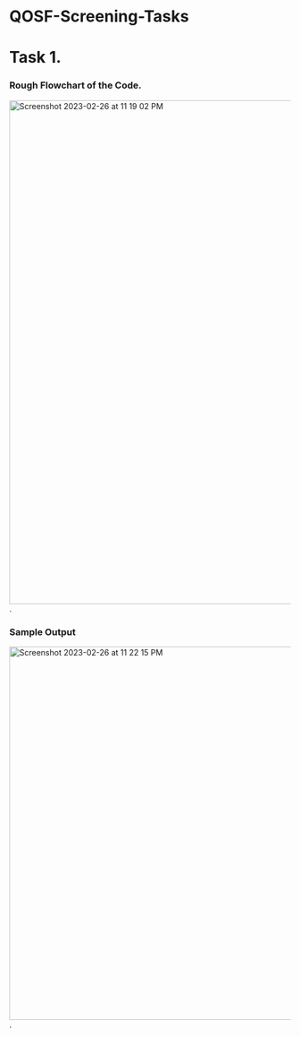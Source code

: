 # QOSF-Screening-Tasks

# Task 1. 

### Rough Flowchart of the Code. 

<img width="900" alt="Screenshot 2023-02-26 at 11 19 02 PM" src="https://user-images.githubusercontent.com/107764031/221427252-40fe02fe-9d8a-4392-b647-ad1b4378ee03.png">. 

### Sample Output

<img width="667" alt="Screenshot 2023-02-26 at 11 22 15 PM" src="https://user-images.githubusercontent.com/107764031/221427426-4362362e-f155-4dde-b7f9-479e3665eb22.png">. 
